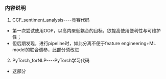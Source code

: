 ### 内容说明
1. CCF_sentiment_analysis----竞赛代码
- 第一次尝试使用OOP，以高内聚低耦合的目标，欲提高使用便利性与可维护性；
- 但后期发现，进行pipeline时，如此分离不便于feature engineering+ML model的联合调参，此部分须改进
2. PyTorch_forNLP----PyTorch学习代码
- 这部分

